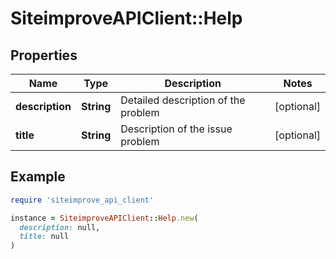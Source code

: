 # SiteimproveAPIClient::Help

## Properties

| Name | Type | Description | Notes |
| ---- | ---- | ----------- | ----- |
| **description** | **String** | Detailed description of the problem | [optional] |
| **title** | **String** | Description of the issue problem | [optional] |

## Example

```ruby
require 'siteimprove_api_client'

instance = SiteimproveAPIClient::Help.new(
  description: null,
  title: null
)
```

